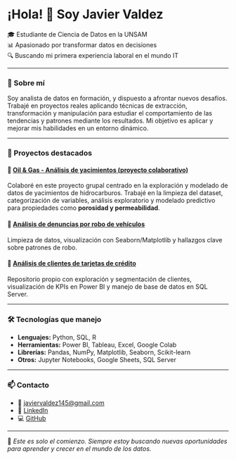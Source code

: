 # ¡Hola! 👋 Soy Javier Valdez

🎓 Estudiante de Ciencia de Datos en la UNSAM  
📊 Apasionado por transformar datos en decisiones  
🔍 Buscando mi primera experiencia laboral en el mundo IT  

---

### 🚀 Sobre mí

Soy analista de datos en formación, y dispuesto a afrontar nuevos desafíos. Trabajé en proyectos reales aplicando técnicas de extracción, transformación y manipulación para estudiar el comportamiento de las tendencias y patrones mediante los resultados. Mi objetivo es aplicar y mejorar mis habilidades en un entorno dinámico.

---

### 📂 Proyectos destacados

#### 🔹 [Oil & Gas - Análisis de yacimientos (proyecto colaborativo)](https://github.com/matvergara/OilGas-ICD-TPF)  
Colaboré en este proyecto grupal centrado en la exploración y modelado de datos de yacimientos de hidrocarburos. Trabajé en la limpieza del dataset, categorización de variables, análisis exploratorio y modelado predictivo para propiedades como **porosidad y permeabilidad**.

#### 🔹 [Análisis de denuncias por robo de vehículos](https://github.com/javivaldez49/CursoDataScience)  
Limpieza de datos, visualización con Seaborn/Matplotlib y hallazgos clave sobre patrones de robo.

#### 🔹 [Análisis de clientes de tarjetas de crédito](https://github.com/javivaldez49/analisis-clientes-tarjeta)  
Repositorio propio con exploración y segmentación de clientes, visualización de KPIs en Power BI y manejo de base de datos en SQL Server.

---

### 🛠 Tecnologías que manejo

- **Lenguajes:** Python, SQL, R  
- **Herramientas:** Power BI, Tableau, Excel, Google Colab  
- **Librerías:** Pandas, NumPy, Matplotlib, Seaborn, Scikit-learn  
- **Otros:** Jupyter Notebooks, Google Sheets, SQL Server

---

### 📫 Contacto

- 📧 javiervaldez145@gmail.com  
- 💼 [LinkedIn](https://www.linkedin.com/in/javiervaldez2/)  
- 💻 [GitHub](https://github.com/javivaldez49)

---

📌 *Este es solo el comienzo. Siempre estoy buscando nuevas oportunidades para aprender y crecer en el mundo de los datos.*
